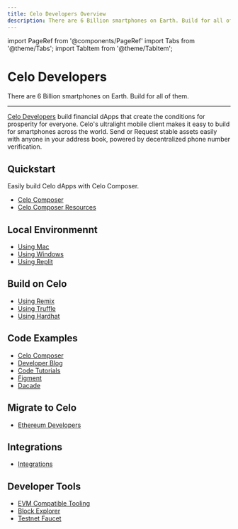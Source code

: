 ```yaml
---
title: Celo Developers Overview
description: There are 6 Billion smartphones on Earth. Build for all of them.
---
```


import PageRef from '@components/PageRef'
import Tabs from '@theme/Tabs';
import TabItem from '@theme/TabItem';

# Celo Developers

There are 6 Billion smartphones on Earth. Build for all of them.

---

[Celo Developers](https://celo.org/developers) build financial dApps that create the conditions for prosperity for everyone. Celo's ultralight mobile client makes it easy to build for smartphones across the world. Send or Request stable assets easily with anyone in your address book, powered by decentralized phone number verification.

## Quickstart

Easily build Celo dApps with Celo Composer.

- [Celo Composer](https://github.com/celo-org/celo-composer)
- [Celo Composer Resources](/blog/tags/composer)

## Local Environmennt

- [Using Mac](/developer/setup/mac)
- [Using Windows](/developer/setup/windows)
- [Using Replit](/developer/setup/replit)

## Build on Celo

- [Using Remix](/developer/deploy/remix)
- [Using Truffle](/developer/deploy/truffle)
- [Using Hardhat](/developer/deploy/hardhat)

## Code Examples

- [Celo Composer](https://github.com/celo-org/celo-composer#celo-composer)
- [Developer Blog](https://medium.com/celodevelopers)
- [Code Tutorials](blog)
- [Figment](https://learn.figment.io/protocols/celo)
- [Dacade](https://dacade.org/communities/celo)

## Migrate to Celo

- [Ethereum Developers](/developer/migrate/from-ethereum)

## Integrations

- [Integrations](/integration/)

## Developer Tools

- [EVM Compatible Tooling](/developer/evm-tools)
- [Block Explorer](https://explorer.celo.org/)
- [Testnet Faucet](https://celo.org/developers/faucet)
